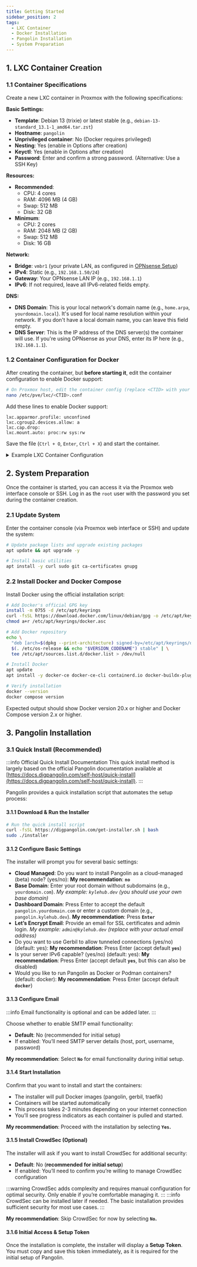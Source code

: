 ```yaml
---
title: Getting Started
sidebar_position: 2
tags:
  - LXC Container
  - Docker Installation
  - Pangolin Installation
  - System Preparation
---
```


## 1. LXC Container Creation

### 1.1 Container Specifications

Create a new LXC container in Proxmox with the following specifications:

**Basic Settings:**
- **Template**: Debian 13 (trixie) or latest stable (e.g., `debian-13-standard_13.1-1_amd64.tar.zst`)
- **Hostname**: `pangolin`
- **Unprivileged container**: No (Docker requires privileged)
- **Nesting**: Yes (enable in Options after creation)
- **Keyctl**: Yes (enable in Options after creation)
- **Password**: Enter and confirm a strong password. (Alternative: Use a SSH Key)

**Resources:**
- **Recommended**:
  - CPU: 4 cores
  - RAM: 4096 MB (4 GB)
  - Swap: 512 MB
  - Disk: 32 GB
- **Minimum**:
  - CPU: 2 cores
  - RAM: 2048 MB (2 GB)
  - Swap: 512 MB
  - Disk: 16 GB

**Network:**
- **Bridge**: `vmbr1` (your private LAN, as configured in [OPNsense Setup](./opnsense-setup.mdx))
- **IPv4**: Static (e.g., `192.168.1.50/24`)
- **Gateway**: Your OPNsense LAN IP (e.g., `192.168.1.1`)
- **IPv6**: If not required, leave all IPv6-related fields empty.

**DNS:**
- **DNS Domain**: This is your local network's domain name (e.g., `home.arpa`, `yourdomain.local`). It's used for local name resolution within your network. If you don't have a local domain name, you can leave this field empty.
- **DNS Server**: This is the IP address of the DNS server(s) the container will use. If you're using OPNsense as your DNS, enter its IP here (e.g., `192.168.1.1`).

### 1.2 Container Configuration for Docker

After creating the container, but **before starting it**, edit the container configuration to enable Docker support:

```bash
# On Proxmox host, edit the container config (replace <CTID> with your container ID)
nano /etc/pve/lxc/<CTID>.conf
```

Add these lines to enable Docker support:

```
lxc.apparmor.profile: unconfined
lxc.cgroup2.devices.allow: a
lxc.cap.drop:
lxc.mount.auto: proc:rw sys:rw
```

Save the file (`Ctrl + O`, `Enter`, `Ctrl + X`) and start the container.

<details>
  <summary>Example LXC Container Configuration</summary>

```
arch: amd64
cores: 2
hostname: pangolin
memory: 2048
nameserver: 192.168.1.1
net0: name=eth0,bridge=vmbr1,firewall=1,gw=192.168.1.1,hwaddr=BC:24:11:03:8E:BE,ip=192.168.1.50/24,type=veth
ostype: debian
rootfs: local:200/vm-200-disk-0.raw,size=16G
swap: 512
lxc.apparmor.profile: unconfined
lxc.cgroup2.devices.allow: a
lxc.cap.drop:
lxc.mount.auto: proc:rw sys:rw
```
</details>

## 2. System Preparation

Once the container is started, you can access it via the Proxmox web interface console or SSH. Log in as the `root` user with the password you set during the container creation.

### 2.1 Update System

Enter the container console (via Proxmox web interface or SSH) and update the system:

```bash
# Update package lists and upgrade existing packages
apt update && apt upgrade -y
```

```bash
# Install basic utilities
apt install -y curl sudo git ca-certificates gnupg
```

### 2.2 Install Docker and Docker Compose

Install Docker using the official installation script:

```bash
# Add Docker's official GPG key
install -m 0755 -d /etc/apt/keyrings
curl -fsSL https://download.docker.com/linux/debian/gpg -o /etc/apt/keyrings/docker.asc
chmod a+r /etc/apt/keyrings/docker.asc

# Add Docker repository
echo \
  "deb [arch=$(dpkg --print-architecture) signed-by=/etc/apt/keyrings/docker.asc] https://download.docker.com/linux/debian \
  $(. /etc/os-release && echo "$VERSION_CODENAME") stable" | \
  tee /etc/apt/sources.list.d/docker.list > /dev/null

# Install Docker
apt update
apt install -y docker-ce docker-ce-cli containerd.io docker-buildx-plugin docker-compose-plugin

# Verify installation
docker --version
docker compose version
```

Expected output should show Docker version 20.x or higher and Docker Compose version 2.x or higher. 

## 3. Pangolin Installation

### 3.1 Quick Install (Recommended)

:::info Official Quick Install Documentation
This quick install method is largely based on the official Pangolin documentation available at [https://docs.digpangolin.com/self-host/quick-install](https://docs.digpangolin.com/self-host/quick-install).
:::

Pangolin provides a quick installation script that automates the setup process:

#### 3.1.1 Download & Run the Installer

```bash
# Run the quick install script
curl -fsSL https://digpangolin.com/get-installer.sh | bash
sudo ./installer
```

#### 3.1.2 Configure Basic Settings

The installer will prompt you for several basic settings:

- **Cloud Managed**: Do you want to install Pangolin as a cloud-managed (beta) node? (yes/no): **My recommendation**: **`no`**
- **Base Domain**: Enter your root domain without subdomains (e.g., `yourdomain.com`). *My example: `kylehub.dev` (you should use your own base domain)*
- **Dashboard Domain**: Press Enter to accept the default `pangolin.yourdomain.com` or enter a custom domain (e.g., `pangolin.kylehub.dev`). **My recommendation**: Press **`Enter`**
- **Let’s Encrypt Email**: Provide an email for SSL certificates and admin login. *My example: `admin@kylehub.dev` (replace with your actual email address)*
- Do you want to use Gerbil to allow tunneled connections (yes/no) (default: yes): **My recommendation**: Press Enter (accept default **`yes`**)
- Is your server IPv6 capable? (yes/no) (default: yes): **My recommendation**: Press Enter (accept default **`yes`**, but this can also be disabled)
- Would you like to run Pangolin as Docker or Podman containers? (default: docker): **My recommendation**: Press Enter (accept default **`docker`**)

#### 3.1.3 Configure Email

:::info
Email functionality is optional and can be added later.
:::

Choose whether to enable SMTP email functionality:
*   **Default**: No (recommended for initial setup)
*   If enabled: You’ll need SMTP server details (host, port, username, password)

**My recommendation**: Select **`No`** for email functionality during initial setup.

#### 3.1.4 Start Installation

Confirm that you want to install and start the containers:
*   The installer will pull Docker images (pangolin, gerbil, traefik)
*   Containers will be started automatically
*   This process takes 2-3 minutes depending on your internet connection
*   You’ll see progress indicators as each container is pulled and started.

**My recommendation**: Proceed with the installation by selecting **`Yes`.**

#### 3.1.5 Install CrowdSec (Optional)

The installer will ask if you want to install CrowdSec for additional security:
*   **Default**: No (**recommended for initial setup**)
*   If enabled: You’ll need to confirm you’re willing to manage CrowdSec configuration

:::warning
CrowdSec adds complexity and requires manual configuration for optimal security. Only enable if you’re comfortable managing it.
:::
:::info
CrowdSec can be installed later if needed. The basic installation provides sufficient security for most use cases.
:::

**My recommendation**: Skip CrowdSec for now by selecting **`No`.**

#### 3.1.6 Initial Access & Setup Token

Once the installation is complete, the installer will display a **Setup Token**. You must copy and save this token immediately, as it is required for the initial setup of Pangolin.
